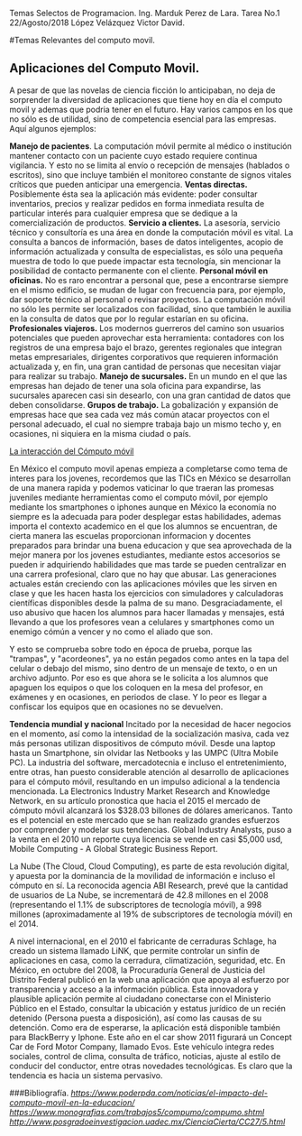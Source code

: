 
Temas Selectos de Programacion.
Ing. Marduk Perez de Lara.
Tarea No.1
22/Agosto/2018
López Velázquez Victor David.

#Temas Relevantes del computo movil.

## Aplicaciones del Computo Movil.

A pesar de que las novelas de ciencia ficción lo anticipaban, no deja de sorprender la diversidad de aplicaciones que tiene hoy en día el computo movil y ademas que podria tener en el futuro. Hay varios campos en los que no sólo es de utilidad, sino de competencia esencial para las empresas. 
Aquí algunos ejemplos:

**Manejo de pacientes**. La computación móvil permite al médico o institución mantener contacto con un paciente cuyo estado requiere continua vigilancia. Y esto no se limita al envío o recepción de mensajes (hablados o escritos), sino que incluye también el monitoreo constante de signos vitales críticos que pueden anticipar una emergencia.
**Ventas directas.** Posiblemente ésta sea la aplicación más evidente: poder consultar inventarios, precios y realizar pedidos en forma inmediata resulta de particular interés para cualquier empresa que se dedique a la comercialización de productos.
**Servicio a clientes.** La asesoría, servicio técnico y consultoría es una área en donde la computación móvil es vital. La consulta a bancos de información, bases de datos inteligentes, acopio de información actualizada y consulta de especialistas, es sólo una pequeña muestra de todo lo que puede impactar esta tecnología, sin mencionar la posibilidad de contacto permanente con el cliente.
**Personal móvil en oficinas.** No es raro encontrar a personal que, pese a encontrarse siempre en el mismo edificio, se mudan de lugar con frecuencia para, por ejemplo, dar soporte técnico al personal o revisar proyectos. La computación móvil no sólo les permite ser localizados con facilidad, sino que también le auxilia en la consulta de datos que por lo regular estarían en su oficina.
**Profesionales viajeros.** Los modernos guerreros del camino son usuarios potenciales que pueden aprovechar esta herramienta: contadores con los registros de una empresa bajo el brazo, gerentes regionales que integran metas empresariales, dirigentes corporativos que requieren información actualizada y, en fin, una gran cantidad de personas que necesitan viajar para realizar su trabajo.
**Manejo de sucursales.** En un mundo en el que las empresas han dejado de tener una sola oficina para expandirse, las sucursales aparecen casi sin desearlo, con una gran cantidad de datos que deben consolidarse.
**Grupos de trabajo.** La gobalización y expansión de empresas hace que sea cada vez más común atacar proyectos con el personal adecuado, el cual no siempre trabaja bajo un mismo techo y, en ocasiones, ni siquiera en la misma ciudad o país.

[La interacción del Cómputo móvil](http://www.posgradoeinvestigacion.uadec.mx/imagenes/1.CC/CC27/5.4.jpg)

En México el computo movil apenas empieza a completarse como tema de interes para los jovenes, recordemos que las TICs en México se desarrollan de una manera rapida y podemos vaticinar lo que traeran las promesas juveniles mediante herramientas como el computo móvil, por ejemplo mediante los smartphones o iphones aunque en México la economía no siempre es la adecuada para poder desplegar estas habilidades, ademas importa el contexto academico en el que los alumnos se encuentran, de cierta manera las escuelas proporcionan informacion y docentes preparados para brindar una buena educacion y que sea aprovechada de la mejor manera por los jovenes estudiantes, mediante estos accesorios se pueden ir adquiriendo habilidades que mas tarde se pueden centralizar en una carrera profesional, claro que no hay que abusar.
Las generaciones actuales están creciendo con las aplicaciones móviles que les sirven en clase y que les hacen hasta los ejercicios con simuladores y calculadoras científicas disponibles desde la palma de su mano. Desgraciadamente, el uso abusivo que hacen los alumnos para hacer llamadas y mensajes, está llevando a que los profesores vean a celulares y smartphones como un enemigo cómún a vencer y no como el aliado que son.

Y esto se comprueba sobre todo en época de prueba, porque las "trampas", y "acordeones", ya no están pegados como antes en la tapa del celular o debajo del mismo, sino dentro de un mensaje de texto, o en un archivo adjunto. Por eso es que ahora se le solicita a los alumnos que apaguen los equipos o que los coloquen en la mesa del profesor, en exámenes y en ocasiones, en periodos de clase.  Y lo peor es  llegar a confiscar los equipos que en ocasiones no se devuelven.

**Tendencia mundial y nacional**
Incitado por la necesidad de hacer negocios en el momento, así como la intensidad de la socialización masiva, cada vez más personas utilizan dispositivos de cómputo móvil. Desde una laptop hasta un Smartphone, sin olvidar las Netbooks y las UMPC (Ultra Mobile PC). La industria del software, mercadotecnia e incluso el entretenimiento, entre otras, han puesto considerable atención al desarrollo de aplicaciones para el cómputo móvil, resultando en un impulso adicional a la tendencia mencionada.
La Electronics Industry Market Research and Knowledge Network, en su artículo pronostica que hacia el 2015 el mercado de cómputo móvil alcanzará los $328.03 billones de dólares americanos. Tanto es el potencial en este mercado que se han realizado grandes esfuerzos por comprender y modelar sus tendencias. Global Industry Analysts, puso a la venta en el 2010 un reporte cuya licencia se vende en casi $5,000 usd, Mobile Computing - A Global Strategic Business Report.

La Nube (The Cloud, Cloud Computing), es parte de esta revolución digital, y apuesta por la dominancia de la movilidad de información e incluso el cómputo en sí. La reconocida agencia ABI Research, prevé que la cantidad de usuarios de La Nube, se incrementará de 42.8 millones en el 2008 (representando el 1.1% de subscriptores de tecnología móvil), a 998 millones (aproximadamente al 19% de subscriptores de tecnología móvil) en el 2014.

A nivel internacional, en el 2010 el fabricante de cerraduras Schlage, ha creado un sistema llamado LiNK, que permite controlar un sinfín de aplicaciones en casa, como la cerradura, climatización, seguridad, etc. En México, en octubre del 2008, la Procuraduría General de Justicia del Distrito Federal publicó en la web una aplicación que apoya al esfuerzo por transparencia y acceso a la información pública. Esta innovadora y plausible aplicación permite al ciudadano conectarse con el Ministerio Público en el Estado, consultar la ubicación y estatus jurídico de un recién detenido (Persona puesta a disposición), así como las causas de su detención. Como era de esperarse, la aplicación está disponible también para BlackBerry y Iphone.
Este año en el car show 2011 figurará un Concept Car de Ford Motor Company, llamado Evos. Este vehículo integra redes sociales, control de clima, consulta de tráfico, noticias, ajuste al estilo de conducir del conductor, entre otras novedades tecnológicas. Es claro que la tendencia es hacia un sistema pervasivo.

###Bibliografía.
*https://www.poderpda.com/noticias/el-impacto-del-computo-movil-en-la-educacion/*
*https://www.monografias.com/trabajos5/compumo/compumo.shtml*
*http://www.posgradoeinvestigacion.uadec.mx/CienciaCierta/CC27/5.html*